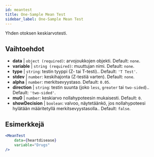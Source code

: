 ```yaml
---
id: meantest
title: One-Sample Mean Test
sidebar_label: One-Sample Mean Test
---
```


Yhden otoksen keskiarvotesti.

## Vaihtoehdot

* __data__ | `object (required)`: arvojoukkojen objekti. Default: `none`.
* __variable__ | `string (required)`: muuttujan nimi. Default: `none`.
* __type__ | `string`: testin tyyppi (Z- tai T-testi).. Default: `'T Test'`.
* __stdev__ | `number`: keskihajonta (Z-testiä varten). Default: `none`.
* __alpha__ | `number`: merkitsevyystaso. Default: `0.05`.
* __direction__ | `string`: testin suunta (joko `less`, `greater` tai `two-sided`).. Default: `'two-sided'`.
* __mu0__ | `number`: keskiarvo nollahypoteesin mukaisesti. Default: `0`.
* __showDecision__ | `boolean`: valvoo, näytetäänkö, jos nollahypoteesi hylätään määritetyllä merkitsevyystasolla.. Default: `false`.


## Esimerkkejä

```jsx live
<MeanTest
    data={heartdisease} 
    variable="Drugs"
/>
```
